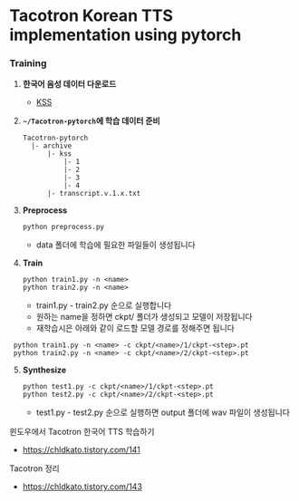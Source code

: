 # Tacotron Korean TTS implementation using pytorch

### Training

1. **한국어 음성 데이터 다운로드**

    * [KSS](https://www.kaggle.com/bryanpark/korean-single-speaker-speech-dataset)

2. **`~/Tacotron-pytorch`에 학습 데이터 준비**

   ```
   Tacotron-pytorch
     |- archive
         |- kss
             |- 1
             |- 2
             |- 3
             |- 4
         |- transcript.v.1.x.txt
   ```

3. **Preprocess**
   ```
   python preprocess.py
   ```
     * data 폴더에 학습에 필요한 파일들이 생성됩니다

4. **Train**
   ```
   python train1.py -n <name>
   python train2.py -n <name>
   ```
     * train1.py - train2.py 순으로 실행합니다
     * 원하는 name을 정하면 ckpt/<name> 폴더가 생성되고 모델이 저장됩니다
     * 재학습시은 아래와 같이 로드할 모델 경로를 정해주면 됩니다
  
  ```
   python train1.py -n <name> -c ckpt/<name>/1/ckpt-<step>.pt
   python train2.py -n <name> -c ckpt/<name>/2/ckpt-<step>.pt
   ```
  
5. **Synthesize**
   ```
   python test1.py -c ckpt/<name>/1/ckpt-<step>.pt
   python test2.py -c ckpt/<name>/2/ckpt-<step>.pt
   ```
     * test1.py - test2.py 순으로 실행하면 output 폴더에 wav 파일이 생성됩니다



윈도우에서 Tacotron 한국어 TTS 학습하기
  * https://chldkato.tistory.com/141
  
Tacotron 정리
  * https://chldkato.tistory.com/143
